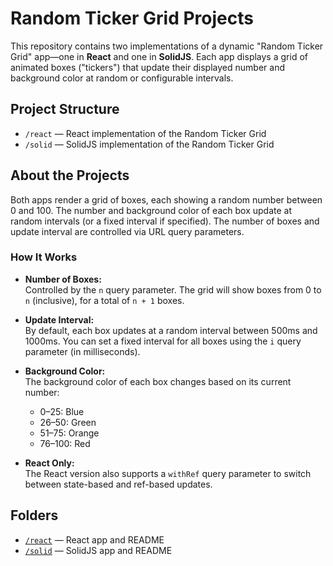 # Random Ticker Grid Projects

This repository contains two implementations of a dynamic "Random Ticker Grid" app—one in **React** and one in **SolidJS**. Each app displays a grid of animated boxes ("tickers") that update their displayed number and background color at random or configurable intervals.

## Project Structure

- `/react` — React implementation of the Random Ticker Grid
- `/solid` — SolidJS implementation of the Random Ticker Grid

## About the Projects

Both apps render a grid of boxes, each showing a random number between 0 and 100. The number and background color of each box update at random intervals (or a fixed interval if specified). The number of boxes and update interval are controlled via URL query parameters.

### How It Works

- **Number of Boxes:**  
  Controlled by the `n` query parameter. The grid will show boxes from 0 to `n` (inclusive), for a total of `n + 1` boxes.

- **Update Interval:**  
  By default, each box updates at a random interval between 500ms and 1000ms. You can set a fixed interval for all boxes using the `i` query parameter (in milliseconds).

- **Background Color:**  
  The background color of each box changes based on its current number:

  - 0–25: Blue
  - 26–50: Green
  - 51–75: Orange
  - 76–100: Red

- **React Only:**  
  The React version also supports a `withRef` query parameter to switch between state-based and ref-based updates.

## Folders

- [`/react`](./react) — React app and README
- [`/solid`](./solid) — SolidJS app and README

